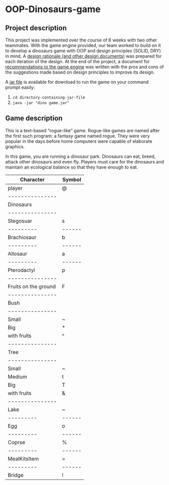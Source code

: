 # OOP-Dinosaurs-game

## Project description

This project was implemented over the course of 6 weeks with two other teammates. 
With the game engine provided, our team worked to build on it to develop a dinosaurs game with OOP and design principles (SOLID, DRY) in mind. 
A [design rationale (and other design documents)](https://github.com/J-asy/OOP-Dinosaurs-game/tree/master/docs) was prepared for each iteration of the design.
At the end of the project, a document for [recommendations to the game engine](https://github.com/J-asy/OOP-Dinosaurs-game/blob/master/docs/Assignment%203%20docs/Recommendations%20for%20engine%20Assignment%203.pdf) was written with the pros and cons of the suggestions made based on design principles to improve its design.

A [jar file](https://github.com/J-asy/OOP-Dinosaurs-game/blob/master/dino%20game.jar) is available for download to run the game on your command prompt easily:
1. `cd directory-containing-jar-file`
2. `java -jar "dino game.jar"`


## Game description

This is a text-based “rogue-like” game. Rogue-like games are named after the first such program: a fantasy game named rogue. 
They were very popular in the days before home computers were capable of elaborate graphics.

In this game, you are running a dinosaur park. Dinosaurs can eat, breed, attack other dinosaurs and even fly. 
Players must care for the dinosaurs and maintain an ecological balance so that they have enough to eat.

| Character | Symbol |
| --------- | ------ |
| player | @ |
| --------------- |
|  Dinosaurs  |
| --------------- |
| Stegosuar | s |
| --------- | ------ |
| Brachiosaur | b |
| --------- | ------ |
| Allosaur | a |
| --------- | ------ |
| Pterodactyl | p |
| --------------- |
| Fruits on the ground | F |
| --------------- |
|  Bush  |
| --------------- |
| Small | ~ |
| Big | * |
| with fruits | ^ |
| --------------- |
|  Tree  |
| --------------- |
| Small | ~ |
| Medium | t |
| Big | T |
| with fruits | & |
| --------------- |
| Lake | ~ |
| --------- | ------ |
| Egg | o |
| --------- | ------ |
| Coprse | % |
| --------- | ------ |
| MealKitsItem | = |
| --------- | ------ |
| Bridge | ! |





